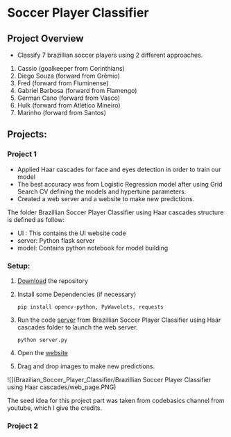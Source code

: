 # Soccer Player Classifier

## Project Overview
- Classify 7 brazillian soccer players using 2 different approaches.
1) Cassio (goalkeeper from Corinthians)
2) Diego Souza (forward from Grêmio)
3) Fred (forward from Fluminense)
4) Gabriel Barbosa (forward from Flamengo)
5) German Cano (forward from Vasco)
6) Hulk (forward from Atlético Mineiro)
7) Marinho (forward from Santos)

## Projects:
### Project 1
- Applied Haar cascades for face and eyes detection in order to train our model
- The best accuracy was from Logistic Regression model after using Grid Search CV defining the models and hypertune parameters.
- Created a web server and a website to make new predictions.

The folder Brazillian Soccer Player Classifier using Haar cascades structure is defined as follow:
* UI : This contains the UI website code
* server: Python flask server
* model: Contains python notebook for model building

### Setup:
1. [Download](https://github.com/ThiPauli/Brazilian_Soccer_Player_Classifier/archive/refs/heads/main.zip) the repository
   
2. Install some Dependencies (if necessary)
    ```
    pip install opencv-python, PyWavelets, requests
    ```
3. Run the code [server](https://github.com/ThiPauli/Brazilian_Soccer_Player_Classifier/blob/main/Brazillian%20Soccer%20Player%20Classifier%20using%20Haar%20cascades/server/server.py) from Brazillian Soccer Player Classifier using Haar cascades folder to launch the web server.
    ```
    python server.py
    ```
4. Open the [website](https://github.com/ThiPauli/Brazilian_Soccer_Player_Classifier/blob/main/Brazillian%20Soccer%20Player%20Classifier%20using%20Haar%20cascades/UI/app.html)
5. Drag and drop images to make new predictions.

![](Brazilian_Soccer_Player_Classifier/Brazillian Soccer Player Classifier using Haar cascades/web_page.PNG)

The seed idea for this project part was taken from codebasics channel from youtube, which I give the credits.

### Project 2

